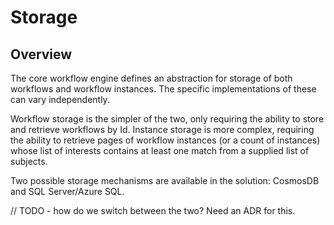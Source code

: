 # Storage

## Overview

The core workflow engine defines an abstraction for storage of both workflows and workflow instances. The specific implementations of these can vary independently.

Workflow storage is the simpler of the two, only requiring the ability to store and retrieve workflows by Id. Instance storage is more complex, requiring the ability to retrieve pages of workflow instances (or a count of instances) whose list of interests contains at least one match from a supplied list of subjects.

Two possible storage mechanisms are available in the solution: CosmosDB and SQL Server/Azure SQL.

// TODO - how do we switch between the two? Need an ADR for this.
